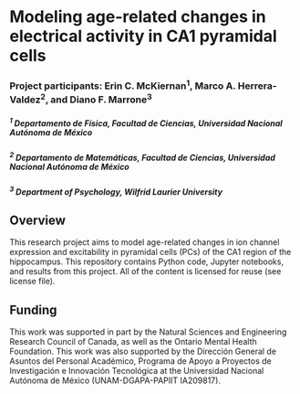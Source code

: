 # Modeling age-related changes in electrical activity in CA1 pyramidal cells

### Project participants: Erin C. McKiernan<sup>1</sup>, Marco A. Herrera-Valdez<sup>2</sup>, and Diano F. Marrone<sup>3</sup>

##### <sup>1</sup> Departamento de Física, Facultad de Ciencias, Universidad Nacional Autónoma de México
##### <sup>2</sup> Departamento de Matemáticas, Facultad de Ciencias, Universidad Nacional Autónoma de México
##### <sup>3</sup> Department of Psychology, Wilfrid Laurier University

## Overview

This research project aims to model age-related changes in ion channel expression and excitability in pyramidal cells (PCs) of the CA1 region of the hippocampus. This repository contains Python code, Jupyter notebooks, and results from this project. All of the content is licensed for reuse (see license file). 

## Funding 

This work was supported in part by the Natural Sciences and Engineering Research Council of Canada, as well as the Ontario Mental Health Foundation. This work was also supported by the Dirección General de Asuntos del Personal Académico, Programa de
Apoyo a Proyectos de Investigación e Innovación Tecnológica at the Universidad Nacional Autónoma de México (UNAM-DGAPA-PAPIIT IA209817). 

